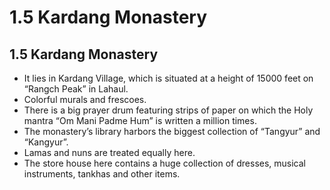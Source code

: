 # 1.5 Kardang Monastery
## 1.5 Kardang Monastery
* It lies in Kardang Village, which is situated at a height of 15000 feet on “Rangch Peak” in Lahaul.
* Colorful murals and frescoes.
* There is a big prayer drum featuring strips of paper on which the Holy mantra “Om Mani Padme Hum” is written a million times.
* The monastery’s library harbors the biggest collection of “Tangyur” and “Kangyur”.
* Lamas and nuns are treated equally here.
* The store house here contains a huge collection of dresses, musical instruments, tankhas and other items.